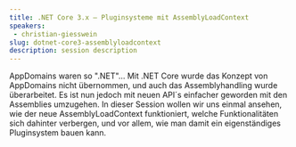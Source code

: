```yaml
---
title: .NET Core 3.x – Pluginsysteme mit AssemblyLoadContext
speakers:
 - christian-giesswein
slug: dotnet-core3-assemblyloadcontext
description: session description
---
```

AppDomains waren so ".NET"… Mit .NET Core wurde das Konzept von AppDomains nicht übernommen, und auch das Assemblyhandling wurde überarbeitet. Es ist nun jedoch mit neuen API´s einfacher geworden mit den Assemblies umzugehen. In dieser Session wollen wir uns einmal ansehen, wie der neue AssemblyLoadContext funktioniert, welche Funktionalitäten sich dahinter verbergen, und vor allem, wie man damit ein eigenständiges Pluginsystem bauen kann.